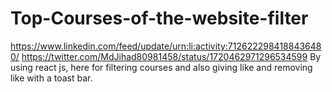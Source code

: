 # Top-Courses-of-the-website-filter
https://www.linkedin.com/feed/update/urn:li:activity:7126222984188436480/
https://twitter.com/MdJihad80981458/status/1720462971296534599
By using react js, here for filtering courses and also giving like and removing like with a toast bar.
